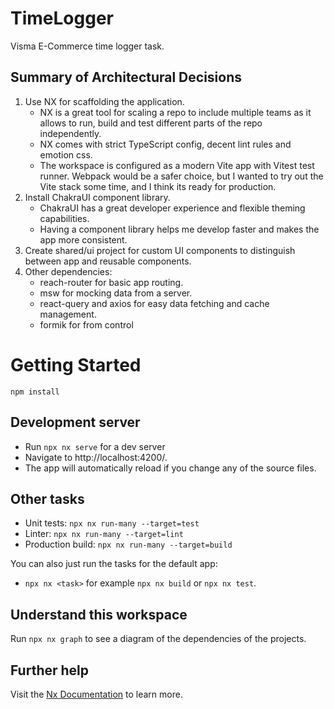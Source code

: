 # TimeLogger

Visma E-Commerce time logger task.

## Summary of Architectural Decisions

1. Use NX for scaffolding the application.
   - NX is a great tool for scaling a repo to include multiple teams as it allows to run, build and test different parts of the repo independently.
   - NX comes with strict TypeScript config, decent lint rules and emotion css.
   - The workspace is configured as a modern Vite app with Vitest test runner. Webpack would be a safer choice, but I wanted to try out the Vite stack some time, and I think its ready for production.
1. Install ChakraUI component library.
   - ChakraUI has a great developer experience and flexible theming capabilities.
   - Having a component library helps me develop faster and makes the app more consistent.
1. Create shared/ui project for custom UI components to distinguish between app and reusable components.
1. Other dependencies:
   - reach-router for basic app routing.
   - msw for mocking data from a server.
   - react-query and axios for easy data fetching and cache management.
   - formik for from control

# Getting Started

`npm install`

## Development server

- Run `npx nx serve` for a dev server
- Navigate to http://localhost:4200/.
- The app will automatically reload if you change any of the source files.

## Other tasks

- Unit tests: `npx nx run-many --target=test`
- Linter: `npx nx run-many --target=lint`
- Production build: `npx nx run-many --target=build`

You can also just run the tasks for the default app:

- `npx nx <task>` for example `npx nx build` or `npx nx test`.

## Understand this workspace

Run `npx nx graph` to see a diagram of the dependencies of the projects.

## Further help

Visit the [Nx Documentation](https://nx.dev) to learn more.
